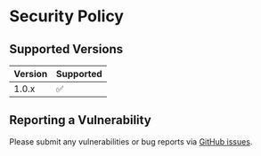# Security Policy

## Supported Versions

| Version | Supported          |
| ------- | ------------------ |
| 1.0.x   | :white_check_mark: |

## Reporting a Vulnerability

Please submit any vulnerabilities or bug reports via [GitHub issues](https://github.com/LopezGroup-ICIQ/care/issues).
